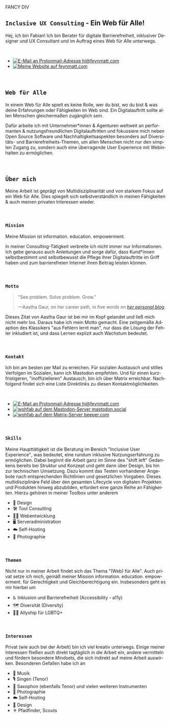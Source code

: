 <div aria-label
     aria-labelledby
     aria-describedby
     open
     disabled>FANCY DIV
</div>

<section lang="de">

<h1><span lang="en"><code>Inclusive UX Consulting</code></span> - Ein Web für Alle!</h1>

<span lang="sv">Hej</span>, ich bin Fabian! Ich bin Berater für digitale Barrierefreiheit, inklusiver Designer und <span lang="en">UX Consultant</span> und im Auftrag eines Web für Alle unterwegs.

<picture>
<img src="assets/img/spacer.svg" aria-hidden="true" alt="" />
</picture>

- <a href="mailto:hi@feynmatt.com"><img src="https://img.shields.io/badge/-hi@feynmatt.com-EC4899?style=flat-square&amp;labelColor=041A29&amp;color=041A29&amp;logo=Protonmail&amp;link=mailto:hi@feynmatt.com" alt="E-Mail an Protonmail-Adresse hi@feynmatt.com"></a>  
- <a href="https://feynmatt.com"><img src="https://img.shields.io/badge/-feynmatt.com-EC4899?style=flat-square&amp;labelColor=041A29&amp;color=041A29&amp;logo=Firefox&amp;link=https://feynmatt.com" alt="Meine Website auf feynmatt.com"></a>

<!--<a href="https://www.linkedin.com/in/fabianwohlgemuth/"><img src="https://img.shields.io/badge/-@fabianwohlgemuth-EC4899?style=flat-square&amp;labelColor=041A29&amp;color=041A29&amp;logo=LinkedIn&amp;link=https://www.linkedin.com/in/fabianwohlgemuth/" alt="LinkedIn Badge"></a>-->

<picture>
<img src="assets/img/spacer.svg" aria-hidden="true" alt="" />
</picture>

## `Web für Alle`

In einem Web für Alle spielt es keine Rolle, wer du bist, wo du bist & was deine Erfahrungen oder Fähigkeiten im Web sind. Ein Digitalauftritt sollte allen Menschen gleichermaßen zugänglich sein.

Dafür arbeite ich mit Unternehmer*innen & Agenturen weltweit an performanten & nutzungsfreundlichen Digitalauftritten und fokussiere mich neben <span lang="en">Open Source Software</span> und Nachhaltigkeitsaspekten besonders auf Diversitäts- und Barrierefreiheits-Themen, um allen Menschen nicht nur den simplen Zugang zu, sondern auch eine überragende <span lang="en">User Experience</span> mit Webinhalten zu ermöglichen.

<picture>
<img src="assets/img/spacer.svg" aria-hidden="true" alt="" />
</picture>

## `Über mich`

Meine Arbeit ist geprägt von Multidisziplinarität und von starkem Fokus auf ein Web für Alle. Dies spiegelt sich selbstverständlich in meinen Fähigkeiten & auch meinen privaten Interessen wieder.

<picture>
<img src="assets/img/spacer.svg" aria-hidden="true" alt="" />
</picture>

### `Mission`

Meine Mission ist <span lang="en">information. education. empowerment.</span>

In meiner <span lang="en">Consulting</span>-Tätigkeit verbreite ich nicht immer nur Informationen. Ich gebe genauso auch Anleitungen und sorge dafür, dass Kund*innen selbstbestimmt und selbstbewusst die Pflege ihrer Digitalauftritte im Griff haben und zum barrierefreien Internet ihren Beitrag leisten können.

<picture>
<img src="assets/img/spacer.svg" aria-hidden="true" alt="" />
</picture>

### `Motto`

<div>
  <blockquote lang="en" cite="https://www.aasthagaur.com/writing/profile-on-invision-blog">
    <p>
      "See problem. Solve problem. Grow."
    </p>
    <p>—Aastha Gaur, on her career path, in five words on <cite><a href="https://www.aasthagaur.com/writing/profile-on-invision-blog">her personal blog</a></cite>.</p>
  </blockquote>
</div>

Dieses Zitat von Aastha Gaur ist bei mir im Kopf gelandet und ließ mich nicht mehr los. Daraus habe ich mein Motto gemacht. Eine zeitgemäße Adaption des Klassikers "aus Fehlern lernt man", nur dass die Lösung der Fehler inkludiert ist, und dass Lernen explizit auch Wachstum bedeutet.

<picture>
<img src="assets/img/spacer.svg" aria-hidden="true" alt="" />
</picture>

### `Kontakt`

Ich bin am besten per Mail zu erreichen. Für sozialen Austausch und stilles Verfolgen im Sozialen, kann ich Mastodon empfehlen. Und für einen kurzfristigeren, "inoffizielleren" Austausch, bin ich über Matrix erreichbar. Nachfolgend findet sich eine Liste Direktlinks zu diesen Kontaktmöglichkeiten.

<picture>
<img src="assets/img/spacer.svg" aria-hidden="true" alt="" />
</picture>

- <a href="mailto:hi@feynmatt.com"><img src="https://img.shields.io/badge/-hi@feynmatt.com-EC4899?style=flat-square&amp;labelColor=041A29&amp;color=041A29&amp;logo=Protonmail&amp;link=mailto:hi@feynmatt.com" alt="E-Mail an Protonmail-Adresse hi@feynmatt.com"></a>  
- <a href="https://mastodon.social/@wohfab"><img src="https://img.shields.io/badge/-@wohfab@mastodon.social-EC4899?style=flat-square&amp;labelColor=041A29&amp;color=041A29&amp;logo=Mastodon&amp;link=https://mastodon.social/@wohfab" alt="wohfab auf dem Mastodon-Server mastodon.social"></a>  
- <a href="https://matrix.to/#/@wohfab:beeper.com"><img src="https://img.shields.io/badge/-@wohfab:beeper.com-EC4899?style=flat-square&amp;labelColor=041A29&amp;color=041A29&amp;logo=Matrix&amp;link=https://matrix.to/#/@wohfab:beeper.com" alt="wohfab auf dem Matrix-Server beeper.com"></a>

<picture>
<img src="assets/img/spacer.svg" aria-hidden="true" alt="" />
</picture>

### `Skills`

Meine Haupttätigkeit ist die Beratung im Bereich <span lang="en">"Inclusive User Experience"</span>, was bedeutet, eine rundum inklusive Nutzungserfahrung zu ermöglichen. Dabei beginnt die Arbeit ganz im Sinne des <span lang="en">"shift left"</span> Gedankens bereits bei Struktur und Konzept und geht dann über Design, bis hin zur technischen Umsetzung. Dazu kommt das Testen vorhandener Angebote nach entsprechenden Richtlinien und gesetzlichen Vorgaben. Dieses multidisziplinäre Feld über den gesamten <span lang="en">Lifecycle</span> von digitalen Projekten und Produkten hinweg abzubilden, erfordert eine ganze Reihe an Fähigkeiten. Hierzu gehören in meiner Toolbox unter anderem

* <span aria-hidden="true">🎨</span> Design  
* <span aria-hidden="true">🛠️</span> <span lang="en">Tool Consulting</span>  
* <span aria-hidden="true">🧑‍💻</span> Webentwicklung  
* <span aria-hidden="true">🖥️</span> Serveradministration  
* <span aria-hidden="true">☁️</span> <span lang="en">Self-Hosting</span>  
* <span aria-hidden="true">📸</span> Photographie  

<picture>
<img src="assets/img/spacer.svg" aria-hidden="true" alt="" />
</picture>

### `Themen`

Nicht nur in meiner Arbeit findet sich das Thema "(Web) für Alle". Auch privat setze ich mich, gemäß meiner Mission <span lang="en">information. education. empowerment.</span> für Gerechtigkeit und Gleichberechtigung ein. Insbesonders geht es mir hierbei um

* <span aria-hidden="true">♿</span> Inklusion und Barrierefreiheit <span lang="en">(Accessibility - a11y)</span>  
* <span aria-hidden="true">🗺️</span> Diversität <span lang="en">(Diversity)</span>  
* <span aria-hidden="true">🏳️‍🌈</span> <span lang="en">Allyship für LGBTQ+</span>

<picture>
<img src="assets/img/spacer.svg" aria-hidden="true" alt="" />
</picture>

### `Interessen`

Privat (wie auch bei der Arbeit) bin ich viel kreativ unterwegs. Einige meiner Interessen fließen auch direkt tagtäglich in die Arbeit ein, andere vermitteln und fördern besondere Mindsets, die sich indirekt auf meine Arbeit auswirken. Besonderen Gefallen habe ich an

* <span aria-hidden="true">🎵</span> Musik  
* <span aria-hidden="true">🎙️</span> Singen (Tenor)  
* <span aria-hidden="true">🎷</span> Saxophon (ebenfalls Tenor) und vielen weiteren Instrumenten  
* <span aria-hidden="true">📸</span> Photographie  
* <span aria-hidden="true">☁️</span> <span lang="en">Self-Hosting</span>  
* <span aria-hidden="true">🎨</span> Design  
* <span aria-hidden="true">⚜️</span> Pfadfinder, <span lang="en">Scouts</span>  

<picture>
<img src="assets/img/spacer.svg" aria-hidden="true" alt="" />
</picture>

</section>

